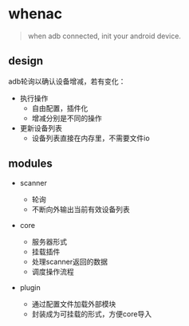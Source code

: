# whenac

> when adb connected, init your android device.

## design

adb轮询以确认设备增减，若有变化：

- 执行操作
    - 自由配置，插件化
    - 增减分别是不同的操作
- 更新设备列表
    - 设备列表直接在内存里，不需要文件io

## modules

- scanner
    - 轮询
    - 不断向外输出当前有效设备列表

- core
    - 服务器形式
    - 挂载插件
    - 处理scanner返回的数据
    - 调度操作流程

- plugin
    - 通过配置文件加载外部模块
    - 封装成为可挂载的形式，方便core导入
